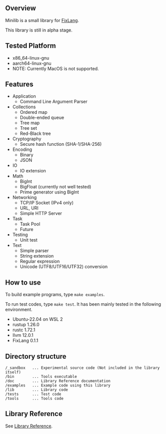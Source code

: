 ## Overview

Minilib is a small library for [FixLang](https://github.com/tttmmmyyyy/fixlang).

This library is still in alpha stage.

## Tested Platform
- x86_64-linux-gnu
- aarch64-linux-gnu
- NOTE: Currently MacOS is not supported.

## Features

- Application
  - Command Line Argument Parser
- Collections
  - Ordered map
  - Double-ended queue
  - Tree map
  - Tree set
  - Red-Black tree
- Cryptography
  - Secure hash function (SHA-1/SHA-256)
- Encoding
  - Binary
  - JSON
- IO
  - IO extension
- Math
  - BigInt
  - BigFloat (currently not well tested)
  - Prime generator using BigInt
- Networking
  - TCP/IP Socket (IPv4 only)
  - URL, URI
  - Simple HTTP Server
- Task
  - Task Pool
  - Future
- Testing
  - Unit test
- Text
  - Simple parser
  - String extension
  - Regular expression
  - Unicode (UTF8/UTF16/UTF32) conversion

## How to use

To build example programs, type `make examples`.

To run test codes, type `make test`. It has been mainly tested in the following environment.

- Ubuntu-22.04 on WSL 2
- rustup 1.26.0
- rustc 1.72.1
- llvm 12.0.1
- FixLang 0.1.1

## Directory structure

```
/_sandbox   ... Experimental source code (Not included in the library itself)
/bin        ... Tools executable
/doc        ... Library Reference documentation
/examples   ... Example code using this library
/lib        ... Library code
/tests      ... Test code
/tools      ... Tools code
```

## Library Reference

See [Library Reference](doc/index.md).
